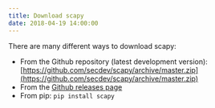 ```yaml
---
title: Download scapy
date: 2018-04-19 14:00:00
---
```


There are many different ways to download scapy:

* From the Github repository (latest development version): [https://github.com/secdev/scapy/archive/master.zip](https://github.com/secdev/scapy/archive/master.zip)
* From the [Github releases page](https://github.com/secdev/scapy/releases)
* From pip: `pip install scapy`

